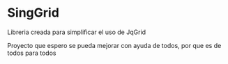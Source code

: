 SingGrid
========

Libreria creada para simplificar el uso de JqGrid

Proyecto que espero se pueda mejorar con ayuda de todos, por que es de todos para todos